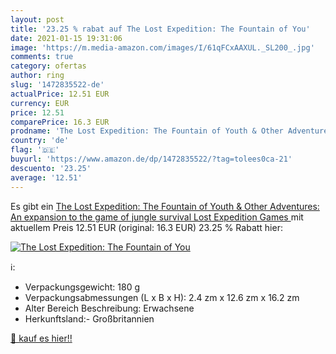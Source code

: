 ```yaml
---
layout: post
title: '23.25 % rabat auf The Lost Expedition: The Fountain of You'
date: 2021-01-15 19:31:06
image: 'https://m.media-amazon.com/images/I/61qFCxAAXUL._SL200_.jpg'
comments: true
category: ofertas
author: ring
slug: '1472835522-de'
actualPrice: 12.51 EUR
currency: EUR
price: 12.51
comparePrice: 16.3 EUR
prodname: 'The Lost Expedition: The Fountain of Youth & Other Adventures: An expansion to the game of jungle survival  Lost Expedition Games '
country: 'de'
flag: '🇩🇪'
buyurl: 'https://www.amazon.de/dp/1472835522/?tag=tolees0ca-21'
descuento: '23.25'
average: '12.51'
---
```


Es gibt ein [The Lost Expedition: The Fountain of Youth & Other Adventures: An expansion to the game of jungle survival  Lost Expedition Games ](https://www.amazon.de/dp/1472835522/?tag=tolees0ca-21) mit aktuellem Preis 12.51 EUR (original: 16.3 EUR) 23.25 % Rabatt hier:

[![The Lost Expedition: The Fountain of You](https://m.media-amazon.com/images/I/61qFCxAAXUL._SL200_.jpg)](https://www.amazon.de/dp/1472835522/?tag=tolees0ca-21)

ℹ️:

- Verpackungsgewicht: 180 g
- Verpackungsabmessungen (L x B x H): 2.4 zm x 12.6 zm x 16.2 zm
- Alter Bereich Beschreibung: Erwachsene
- Herkunftsland:- Großbritannien

[🛒 kauf es hier!!](https://www.amazon.de/dp/1472835522/?tag=tolees0ca-21)
